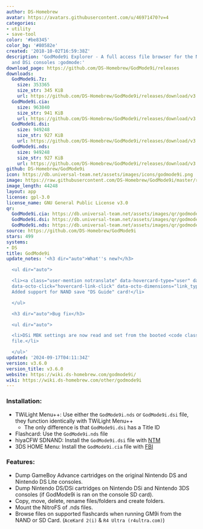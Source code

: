 ```yaml
---
author: DS-Homebrew
avatar: https://avatars.githubusercontent.com/u/46971470?v=4
categories:
- utility
- save-tool
color: '#be8345'
color_bg: '#80582e'
created: '2018-10-02T16:59:38Z'
description: 'GodMode9i Explorer - A full access file browser for the Nintendo DS
  and DSi consoles :godmode:'
download_page: https://github.com/DS-Homebrew/GodMode9i/releases
downloads:
  GodMode9i.7z:
    size: 353365
    size_str: 345 KiB
    url: https://github.com/DS-Homebrew/GodMode9i/releases/download/v3.6.0/GodMode9i.7z
  GodMode9i.cia:
    size: 963840
    size_str: 941 KiB
    url: https://github.com/DS-Homebrew/GodMode9i/releases/download/v3.6.0/GodMode9i.cia
  GodMode9i.dsi:
    size: 949248
    size_str: 927 KiB
    url: https://github.com/DS-Homebrew/GodMode9i/releases/download/v3.6.0/GodMode9i.dsi
  GodMode9i.nds:
    size: 949248
    size_str: 927 KiB
    url: https://github.com/DS-Homebrew/GodMode9i/releases/download/v3.6.0/GodMode9i.nds
github: DS-Homebrew/GodMode9i
icon: https://db.universal-team.net/assets/images/icons/godmode9i.png
image: https://raw.githubusercontent.com/DS-Homebrew/GodMode9i/master/resources/logo2.png
image_length: 44248
layout: app
license: gpl-3.0
license_name: GNU General Public License v3.0
qr:
  GodMode9i.cia: https://db.universal-team.net/assets/images/qr/godmode9i-cia.png
  GodMode9i.dsi: https://db.universal-team.net/assets/images/qr/godmode9i-dsi.png
  GodMode9i.nds: https://db.universal-team.net/assets/images/qr/godmode9i-nds.png
source: https://github.com/DS-Homebrew/GodMode9i
stars: 499
systems:
- DS
title: GodMode9i
update_notes: '<h3 dir="auto">What''s new?</h3>

  <ul dir="auto">

  <li><a class="user-mention notranslate" data-hovercard-type="user" data-hovercard-url="/users/rvtr/hovercard"
  data-octo-click="hovercard-link-click" data-octo-dimensions="link_type:self" href="https://github.com/rvtr">@rvtr</a>:
  Added support for NAND save "DS Guide" card!</li>

  </ul>

  <h3 dir="auto">Bug fix</h3>

  <ul dir="auto">

  <li>DSi MBK settings are now read and set from the booted <code class="notranslate">.nds</code>
  file.</li>

  </ul>'
updated: '2024-09-17T04:11:34Z'
version: v3.6.0
version_title: v3.6.0
website: https://wiki.ds-homebrew.com/godmode9i/
wiki: https://wiki.ds-homebrew.com/other/godmode9i
---
```

### Installation:
- TWiLight Menu++: Use either the `GodMode9i.nds` or `GodMode9i.dsi` file, they function identically with TWiLight Menu++
   - The only difference is that `GodMode9i.dsi` has a Title ID
- Flashcard: Use the `GodMode9i.nds` file
- hiyaCFW SDNAND: Install the `GodMode9i.dsi` file with [NTM](/ds/NTM)
- 3DS HOME Menu: Install the `GodMode9i.cia` file with [FBI](/3ds/fbi)

### Features:
- Dump GameBoy Advance cartridges on the original Nintendo DS and Nintendo DS Lite consoles.
- Dump Nintendo DS/DSi cartridges on Nintendo DSi and Nintendo 3DS consoles (if GodMode9i is ran on the console SD card).
- Copy, move, delete, rename files/folders and create folders.
- Mount the NitroFS of .nds files.
- Browse files on supported flashcards when running GM9i from the NAND or SD Card. (`AceKard 2(i)` & `R4 Ultra (r4ultra.com)`)